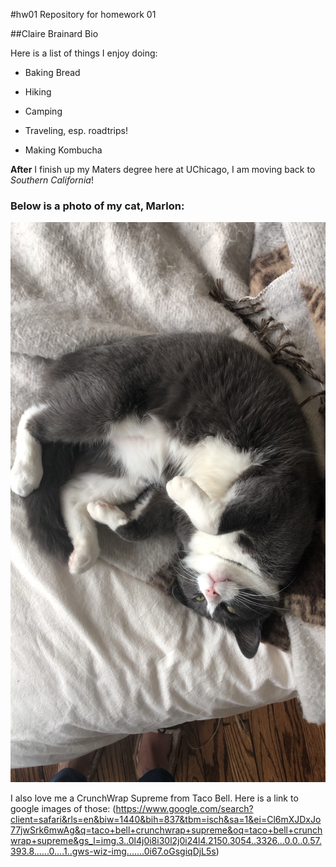 #hw01
Repository for homework 01

##Claire Brainard Bio

Here is a list of things I enjoy doing:

  * Baking Bread
  
  * Hiking
  
  * Camping
  
  * Traveling, esp. roadtrips!
  
  * Making Kombucha
  
  
  **After** I finish up my Maters degree here at UChicago, I am moving back to *Southern California*!
  
### Below is a photo of my cat, Marlon:
![Image of Marlon](6E521B46-F262-4C2E-96A2-6DEB84E6B3F6.jpg)


I also love me a CrunchWrap Supreme from Taco Bell.
Here is a link to google images of those:
(https://www.google.com/search?client=safari&rls=en&biw=1440&bih=837&tbm=isch&sa=1&ei=Cl6mXJDxJo77jwSrk6mwAg&q=taco+bell+crunchwrap+supreme&oq=taco+bell+crunchwrap+supreme&gs_l=img.3..0l4j0i8i30l2j0i24l4.2150.3054..3326...0.0..0.57.393.8......0....1..gws-wiz-img.......0i67.oGsgiqDjL5s)

